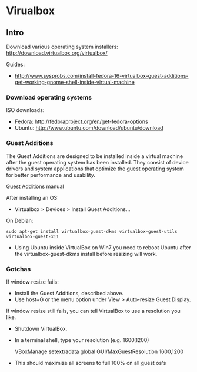 # Virualbox


## Intro

Download various operating system installers:
http://download.virtualbox.org/virtualbox/

Guides:

  * http://www.sysprobs.com/install-fedora-16-virtualbox-guest-additions-get-working-gnome-shell-inside-virtual-machine


### Download operating systems

ISO downloads:

  * Fedora: http://fedoraproject.org/en/get-fedora-options
  * Ubuntu: http://www.ubuntu.com/download/ubuntu/download


### Guest Additions

The Guest Additions are designed to be installed inside a virtual machine after the guest operating system has been installed. They consist of device drivers and system applications that optimize the guest operating system for better performance and usability. 

<a href="http://www.virtualbox.org/manual/ch04.html#idp55630656">Guest Additions</a> manual 

After installing an OS:

  * Virtualbox > Devices > Install Guest Additions...

On Debian:

    sudo apt-get install virtualbox-guest-dkms virtualbox-guest-utils virtualbox-guest-x11

  * Using Ubuntu inside VirtualBox on Win7 you need to reboot Ubuntu after the virtualbox-guest-dkms install before resizing will work.


### Gotchas

If window resize fails:

  * Install the Guest Additions, described above.
  * Use host+G or the menu option under View > Auto-resize Guest Display.

If window resize still fails, you can tell VirtualBox to use a resolution you like.

  * Shutdown VirtualBox.
  * In a terminal shell, type your resolution (e.g. 1600,1200)

     VBoxManage setextradata global GUI/MaxGuestResolution 1600,1200

  * This should maximize all screens to full 100% on all guest os's

